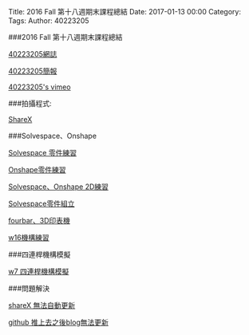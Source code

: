Title: 2016 Fall 第十八週期末課程總結 
Date: 2017-01-13 00:00
Category: 
Tags: 
Author: 40223205

###2016 Fall 第十八週期末課程總結 

<a href="https://40223205.github.io/2016fallcadp_hw/blog/index.html">40223205網誌</a>

<a href="https://40223205.github.io/2016fallcadp_hw/#/">40223205簡報</a>

<a href="https://vimeo.com/user41090834/videos">40223205's vimeo</a>

###拍攝程式:

<a href="https://getsharex.com/">ShareX</a>

###Solvespace、Onshape

<a href="https://40223205.github.io/2016fallcadp_hw/blog/1020_solvespace-lian-xi-ling-jian-hui-zhi-wu-sheng.html">Solvespace 零件練習</a>


<a href="https://40223205.github.io/2016fallcadp_hw/blog/1101_onshape-ling-jian-lian-xi-wu-sheng.html">Onshape零件練習</a>


<a href="https://40223205.github.io/2016fallcadp_hw/blog/1114_onshapeyu-solvespacede-2dhui-zhi.html">Solvespace、Onshape 2D練習</a>


<a href="https://40223205.github.io/2016fallcadp_hw/blog/w12_solvespace.html">Solvespace零件組立</a>

<a href="https://40223205.github.io/2016fallcadp_hw/blog/w14.html">fourbar、3D印表機</a>

<a href="https://40223205.github.io/2016fallcadp_hw/blog/w16.html">w16機構練習</a>


###四連桿機構模擬

<a href="https://40223205.github.io/2016fallcadp_hw/blog/2016fall-w7-si-lian-gan-ji-gou-mo-ni.html">w7 四連桿機構模擬</a>

###問題解決

<a href="https://40223205.github.io/2016fallcadp_hw/blog/sharex-wu-fa-zi-dong-geng-xin-ffmpegexe.html">shareX 無法自動更新</a>

<a href="https://40223205.github.io/2016fallcadp_hw/blog/w13.html">github 推上去之後blog無法更新</a>



